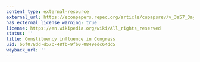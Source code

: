 ```yaml
---
content_type: external-resource
external_url: https://econpapers.repec.org/article/cupapsrev/v_3a57_3ay_3a1963_3ai_3a01_3ap_3a45-56_5f24.htm
has_external_license_warning: true
license: https://en.wikipedia.org/wiki/All_rights_reserved
status: ''
title: Constituency influence in Congress
uid: b6f078dd-d57c-48fb-9fb0-0849edc64dd5
wayback_url: ''
---
```

